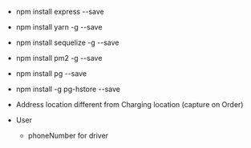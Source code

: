 - npm install express --save
- npm install yarn -g --save
- npm install sequelize -g --save
- npm install pm2 -g --save
- npm install pg --save
- npm install -g pg-hstore --save

- Address location different from Charging location (capture on Order)
- User
    - phoneNumber for driver
